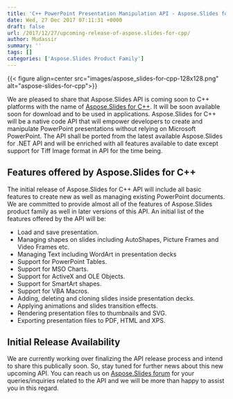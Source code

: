 ```yaml
---
title: 'C++ PowerPoint Presentation Manipulation API - Aspose.Slides for C++'
date: Wed, 27 Dec 2017 07:11:31 +0000
draft: false
url: /2017/12/27/upcoming-release-of-aspose.slides-for-cpp/
author: Mudassir
summary: ''
tags: []
categories: ['Aspose.Slides Product Family']
---
```




{{< figure align=center src="images/aspose_slides-for-cpp-128x128.png" alt="aspose-slides-for-cpp">}}


We are pleased to share that Aspose.Slides API is coming soon to C++ platforms with the name of [Aspose.Slides for C++][1]. It will be soon available soon for download and to be used in applications. Aspose.Slides for C++ will be a native code API that will empower developers to create and manipulate PowerPoint presentations without relying on Microsoft PowerPoint. The API shall be ported from the latest available Aspose.Slides for .NET API and will be enriched with all features available to date except support for Tiff Image format in API for the time being.

## Features offered by Aspose.Slides for C++

The initial release of Aspose.Slides for C++ API will include all basic features to create new as well as managing existing PowerPoint documents. We are committed to provide almost all of the features of Aspose.Slides product family as well in later versions of this API. An initial list of the features offered by the API will be:

*   Load and save presentation.
*   Managing shapes on slides including AutoShapes, Picture Frames and Video Frames etc.
*   Managing Text including WordArt in presentation decks
*   Support for PowerPoint Tables.
*   Support for MSO Charts.
*   Support for ActiveX and OLE Objects.
*   Support for SmartArt shapes.
*   Support for VBA Macros.
*   Adding, deleting and cloning slides inside presentation decks.
*   Applying animations and slides transition effects.
*   Rendering presentation files to thumbnails and SVG.
*   Exporting presentation files to PDF, HTML and XPS.

## Initial Release Availability

We are currently working over finalizing the API release process and intend to share this publically soon. So, stay tuned for further news about this new upcoming API. You can reach us on [Aspose.Slides forum][2] for your queries/inquiries related to the API and we will be more than happy to assist you in this regard.




[1]: https://products.aspose.com/slides/cpp
[2]: https://forum.aspose.com/c/slides




